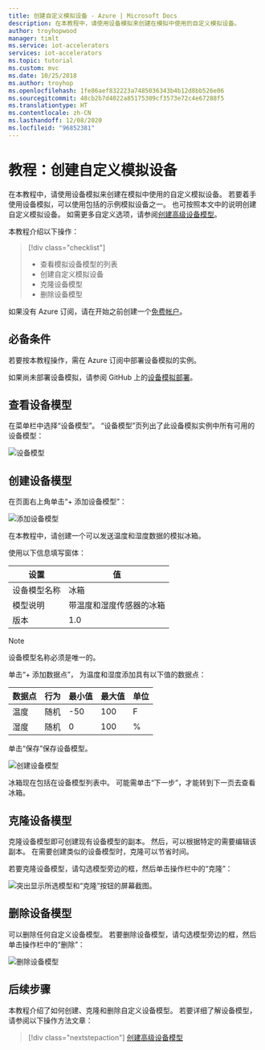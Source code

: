 ```yaml
---
title: 创建自定义模拟设备 - Azure | Microsoft Docs
description: 在本教程中，请使用设备模拟来创建在模拟中使用的自定义模拟设备。
author: troyhopwood
manager: timlt
ms.service: iot-accelerators
services: iot-accelerators
ms.topic: tutorial
ms.custom: mvc
ms.date: 10/25/2018
ms.author: troyhop
ms.openlocfilehash: 1fe86aef832223a7485036343b4b12d8bb526e06
ms.sourcegitcommit: 48cb2b7d4022a85175309cf3573e72c4e67288f5
ms.translationtype: HT
ms.contentlocale: zh-CN
ms.lasthandoff: 12/08/2020
ms.locfileid: "96852381"
---
```

# <a name="tutorial-create-a-custom-simulated-device"></a>教程：创建自定义模拟设备

在本教程中，请使用设备模拟来创建在模拟中使用的自定义模拟设备。 若要着手使用设备模拟，可以使用包括的示例模拟设备之一。 也可按照本文中的说明创建自定义模拟设备。 如需更多自定义选项，请参阅[创建高级设备模型](iot-accelerators-device-simulation-advanced-device.md)。

本教程介绍以下操作：

>[!div class="checklist"]
> * 查看模拟设备模型的列表
> * 创建自定义模拟设备
> * 克隆设备模型
> * 删除设备模型

如果没有 Azure 订阅，请在开始之前创建一个[免费帐户](https://azure.microsoft.com/free/?WT.mc_id=A261C142F)。

## <a name="prerequisites"></a>必备条件

若要按本教程操作，需在 Azure 订阅中部署设备模拟的实例。

如果尚未部署设备模拟，请参阅 GitHub 上的[设备模拟部署](https://github.com/Azure/device-simulation-dotnet/blob/master/README.md)。

## <a name="view-your-device-models"></a>查看设备模型

在菜单栏中选择“设备模型”。  “设备模型”页列出了此设备模拟实例中所有可用的设备模型： 

![设备模型](media/iot-accelerators-device-simulation-create-custom-device/devicemodelnav.png)

## <a name="create-a-device-model"></a>创建设备模型

在页面右上角单击“+ 添加设备模型”： 

![添加设备模型](media/iot-accelerators-device-simulation-create-custom-device/devicemodels.png)

在本教程中，请创建一个可以发送温度和湿度数据的模拟冰箱。

使用以下信息填写窗体：

| 设置             | 值                                                |
| ------------------- | ---------------------------------------------------- |
| 设备模型名称   | 冰箱                                         |
| 模型说明   | 带温度和湿度传感器的冰箱 |
| 版本             | 1.0                                                  |

> [!NOTE]
> 设备模型名称必须是唯一的。

单击“+ 添加数据点”，  为温度和湿度添加具有以下值的数据点：

| 数据点          | 行为        | 最小值 | 最大值 | 单位 |
| ------------------- | --------------- | --------- | --------- | ---- |
| 温度         | 随机          | -50       | 100       | F    |
| 湿度            | 随机          | 0         | 100       | %    |

单击“保存”保存设备模型。 

![创建设备模型](media/iot-accelerators-device-simulation-create-custom-device/adddevicemodel.png)

冰箱现在包括在设备模型列表中。 可能需单击“下一步”，才能转到下一页去查看冰箱。 

## <a name="clone-a-device-model"></a>克隆设备模型

克隆设备模型即可创建现有设备模型的副本。 然后，可以根据特定的需要编辑该副本。 在需要创建类似的设备模型时，克隆可以节省时间。

若要克隆设备模型，请勾选模型旁边的框，然后单击操作栏中的“克隆”： 

![突出显示所选模型和“克隆”按钮的屏幕截图。](media/iot-accelerators-device-simulation-create-custom-device/clonedevice.png)

## <a name="delete-a-device-model"></a>删除设备模型

可以删除任何自定义设备模型。 若要删除设备模型，请勾选模型旁边的框，然后单击操作栏中的“删除”： 

![删除设备模型](media/iot-accelerators-device-simulation-create-custom-device/deletedevice.png)

## <a name="next-steps"></a>后续步骤

本教程介绍了如何创建、克隆和删除自定义设备模型。 若要详细了解设备模型，请参阅以下操作方法文章：

> [!div class="nextstepaction"]
> [创建高级设备模型](iot-accelerators-device-simulation-advanced-device.md)